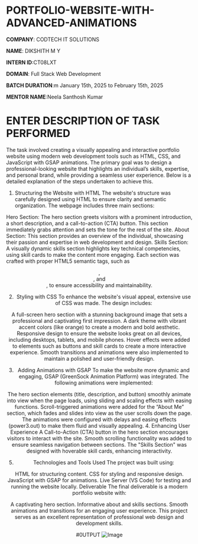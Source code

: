 # PORTFOLIO-WEBSITE-WITH-ADVANCED-ANIMATIONS

 **COMPANY**: CODTECH IT SOLUTIONS
 
 **NAME**: DIKSHITH M Y
 
 **INTERN ID**:CT08LXT
 
 **DOMAIN**: Full Stack Web Development
 
 **BATCH DURATION**:m January 15th, 2025 to February 15th, 2025
 
 **MENTOR NAME**:Neela Santhosh Kumar 
 
# ENTER  DESCRIPTION OF TASK PERFORMED 
The task involved creating a visually appealing and interactive portfolio website using modern web development tools such as HTML, CSS, and JavaScript with GSAP animations. The primary goal was to design a professional-looking website that highlights an individual’s skills, expertise, and personal brand, while providing a seamless user experience. Below is a detailed explanation of the steps undertaken to achieve this.

1. Structuring the Website with HTML
The website's structure was carefully designed using HTML to ensure clarity and semantic organization. The webpage includes three main sections:

Hero Section: The hero section greets visitors with a prominent introduction, a short description, and a call-to-action (CTA) button. This section immediately grabs attention and sets the tone for the rest of the site.
About Section: This section provides an overview of the individual, showcasing their passion and expertise in web development and design.
Skills Section: A visually dynamic skills section highlights key technical competencies, using skill cards to make the content more engaging.
Each section was crafted with proper HTML5 semantic tags, such as <header>, <section>, and <div>, to ensure accessibility and maintainability.

2. Styling with CSS
To enhance the website's visual appeal, extensive use of CSS was made. The design includes:

A full-screen hero section with a stunning background image that sets a professional and captivating first impression.
A dark theme with vibrant accent colors (like orange) to create a modern and bold aesthetic.
Responsive design to ensure the website looks great on all devices, including desktops, tablets, and mobile phones.
Hover effects were added to elements such as buttons and skill cards to create a more interactive experience. Smooth transitions and animations were also implemented to maintain a polished and user-friendly design.

3. Adding Animations with GSAP
To make the website more dynamic and engaging, GSAP (GreenSock Animation Platform) was integrated. The following animations were implemented:

The hero section elements (title, description, and button) smoothly animate into view when the page loads, using sliding and scaling effects with easing functions.
Scroll-triggered animations were added for the “About Me” section, which fades and slides into view as the user scrolls down the page.
The animations were configured with delays and easing effects (power3.out) to make them fluid and visually appealing.
4. Enhancing User Experience
A Call-to-Action (CTA) button in the hero section encourages visitors to interact with the site. Smooth scrolling functionality was added to ensure seamless navigation between sections. The "Skills Section" was designed with hoverable skill cards, enhancing interactivity.

5. Technologies and Tools Used
The project was built using:

HTML for structuring content.
CSS for styling and responsive design.
JavaScript with GSAP for animations.
Live Server (VS Code) for testing and running the website locally.
Deliverable
The final deliverable is a modern portfolio website with:

A captivating hero section.
Informative about and skills sections.
Smooth animations and transitions for an engaging user experience.
This project serves as an excellent representation of professional web design and development skills.


#0UTPUT
![Image](https://github.com/user-attachments/assets/26ef4015-db71-49d2-ac27-8908e631e8b8)
